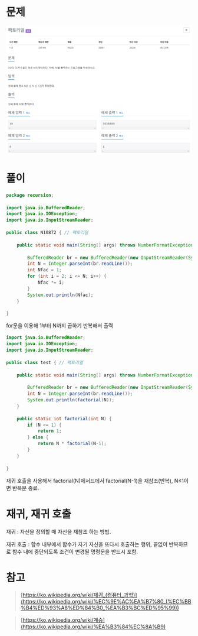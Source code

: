 # 문제

![factorial_image.png](image/factorial_image.png)

# 풀이

```java
package recursion;

import java.io.BufferedReader;
import java.io.IOException;
import java.io.InputStreamReader;

public class N10872 { // 팩토리얼

	public static void main(String[] args) throws NumberFormatException, IOException {

		BufferedReader br = new BufferedReader(new InputStreamReader(System.in));
		int N = Integer.parseInt(br.readLine());
		int Nfac = 1;
		for (int i = 2; i <= N; i++) {
			Nfac *= i;
		}
		System.out.println(Nfac);
	}

}
```

for문을 이용해 1부터 N까지 곱하기 반복해서 출력

```java
import java.io.BufferedReader;
import java.io.IOException;
import java.io.InputStreamReader;

public class test { // 팩토리얼

	public static void main(String[] args) throws NumberFormatException, IOException {

		BufferedReader br = new BufferedReader(new InputStreamReader(System.in));
		int N = Integer.parseInt(br.readLine());
		System.out.println(factorial(N));
	}

	public static int factorial(int N) {
		if (N <= 1) {
			return 1;
		} else {
			return N * factorial(N-1);
		}		
	}

}
```

재귀 호출을 사용해서 factorial(N)메서드에서 factorial(N-1)을 재참조(반복), N≤1이면 반복문 종료. 

# 재귀, 재귀 호출

재귀 : 자신을 정의할 때 자신을 재참조 하는 방법.

재귀 호출 : 함수 내부에서 함수가 자기 자신을 또다시 호출하는 행위, 끝없이 반복하므로 함수 내에 중단되도록 조건이 변경될 명령문을 반드시 포함.

# 참고

>[https://ko.wikipedia.org/wiki/재귀_(컴퓨터_과학)](https://ko.wikipedia.org/wiki/%EC%9E%AC%EA%B7%80_(%EC%BB%B4%ED%93%A8%ED%84%B0_%EA%B3%BC%ED%95%99))

>[https://ko.wikipedia.org/wiki/계승](https://ko.wikipedia.org/wiki/%EA%B3%84%EC%8A%B9)